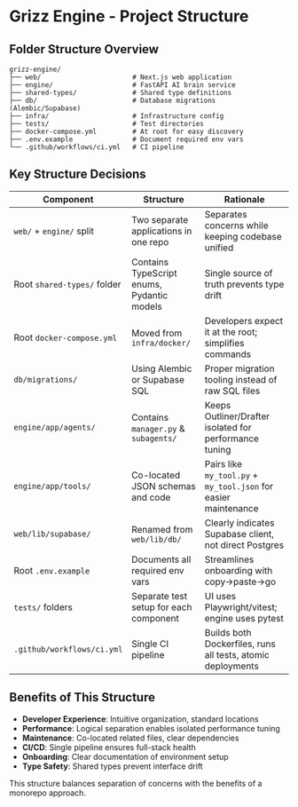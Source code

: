 # Grizz Engine - Project Structure

## Folder Structure Overview

```
grizz-engine/
├── web/                       # Next.js web application
├── engine/                    # FastAPI AI brain service
├── shared-types/              # Shared type definitions
├── db/                        # Database migrations (Alembic/Supabase)
├── infra/                     # Infrastructure config
├── tests/                     # Test directories
├── docker-compose.yml         # At root for easy discovery
├── .env.example               # Document required env vars
└── .github/workflows/ci.yml   # CI pipeline
```

## Key Structure Decisions

| Component | Structure | Rationale |
|-----------|-----------|-----------|
| `web/` + `engine/` split | Two separate applications in one repo | Separates concerns while keeping codebase unified |
| Root `shared-types/` folder | Contains TypeScript enums, Pydantic models | Single source of truth prevents type drift |
| Root `docker-compose.yml` | Moved from `infra/docker/` | Developers expect it at the root; simplifies commands |
| `db/migrations/` | Using Alembic or Supabase SQL | Proper migration tooling instead of raw SQL files |
| `engine/app/agents/` | Contains `manager.py` & `subagents/` | Keeps Outliner/Drafter isolated for performance tuning |
| `engine/app/tools/` | Co-located JSON schemas and code | Pairs like `my_tool.py` + `my_tool.json` for easier maintenance |
| `web/lib/supabase/` | Renamed from `web/lib/db/` | Clearly indicates Supabase client, not direct Postgres |
| Root `.env.example` | Documents all required env vars | Streamlines onboarding with copy→paste→go |
| `tests/` folders | Separate test setup for each component | UI uses Playwright/vitest; engine uses pytest |
| `.github/workflows/ci.yml` | Single CI pipeline | Builds both Dockerfiles, runs all tests, atomic deployments |

## Benefits of This Structure

- **Developer Experience**: Intuitive organization, standard locations
- **Performance**: Logical separation enables isolated performance tuning
- **Maintenance**: Co-located related files, clear dependencies
- **CI/CD**: Single pipeline ensures full-stack health
- **Onboarding**: Clear documentation of environment setup
- **Type Safety**: Shared types prevent interface drift

This structure balances separation of concerns with the benefits of a monorepo approach. 